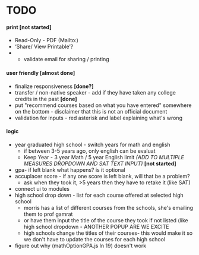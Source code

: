 # TODO

#### print **[not started]**
* Read-Only - PDF (Mailto:)
* ‘Share/ View Printable’?
* * validate email for sharing / printing

#### user friendly **[almost done]**
* finalize responsiveness **[done?]**
* transfer / non-native speaker - add if they have taken any college credits in the past **[done]**
* put "recommend courses based on what you have entered" somewhere on the bottom - disclaimer that this is not an official document
* validation for inputs - red asterisk and label explaining what's wrong

#### logic
* year  graduated high school - switch years for math and english
	* if between 3-5 years ago, only english can be evaluat
	* Keep Year - 3 year Math / 5 year English limit *(ADD TO MULTIPLE MEASURES DROPDOWN AND SAT TEXT INPUT)* **[not started]**
* gpa- if left blank what happens? is it optional
* accuplacer score - if any one score is left blank, will that be a problem?
	* ask when they took it, >5 years then they have to retake it (like SAT)
* connect ui to modules
* high school drop down - list for each course offered at selected high school
	* morris has a list of different courses from the schools, she's emailing them to prof gamrat
	* or have them input the title of the course they took if not listed (like high school dropdown - ANOTHER POPUP ARE WE EXCITE
	* high schools change the titles of their courses- this would make it so we don't have to update the courses for each high school
* figure out why (mathOptionGPA.js ln 19) doesn't work 